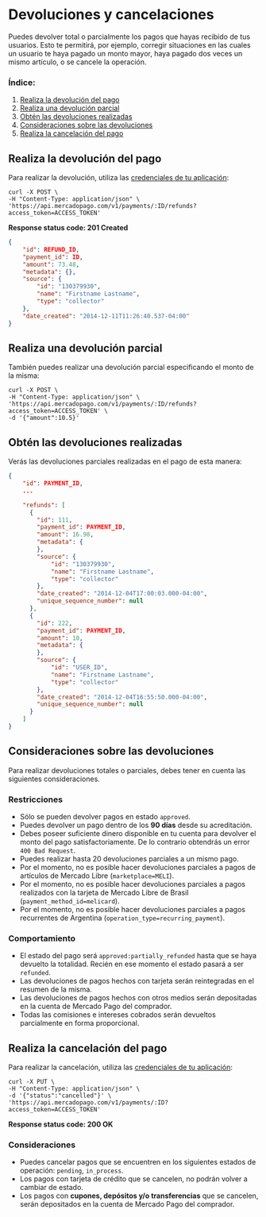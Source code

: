 # Devoluciones y cancelaciones

Puedes devolver total o parcialmente los pagos que hayas recibido de tus usuarios. Esto te permitirá, por ejemplo, corregir situaciones en las cuales un usuario te haya pagado un monto mayor, haya pagado dos veces un mismo artículo, o se cancele la operación.

### Índice:

1. [Realiza la devolución del pago](#realiza-la-devolución-del-pago)
2. [Realiza una devolución parcial](#realiza-una-devolución-parcial)
3. [Obtén las devoluciones realizadas](#obtén-las-devoluciones-realizadas)
4. [Consideraciones sobre las devoluciones](#consideraciones-sobre-las-devoluciones)
5. [Realiza la cancelación del pago](#realiza-la-cancelación-del-pago)


## Realiza la devolución del pago

Para realizar la devolución, utiliza las [credenciales de tu aplicación]():

```curl
curl -X POST \
-H "Content-Type: application/json" \
'https://api.mercadopago.com/v1/payments/:ID/refunds?access_token=ACCESS_TOKEN'
```

**Response status code: 201 Created**

```json
{
	"id": REFUND_ID,
	"payment_id": ID,
	"amount": 73.48,
	"metadata": {},
	"source": {
		"id": "130379930",
		"name": "Firstname Lastname",
		"type": "collector"
	},
	"date_created": "2014-12-11T11:26:40.537-04:00"
}
```

## Realiza una devolución parcial

También puedes realizar una devolución parcial especificando el monto de la misma:

```curl
curl -X POST \
-H "Content-Type: application/json" \
'https://api.mercadopago.com/v1/payments/:ID/refunds?access_token=ACCESS_TOKEN' \
-d '{"amount":10.5}'
```

## Obtén las devoluciones realizadas

Verás las devoluciones parciales realizadas en el pago de esta manera:

```json
{
    "id": PAYMENT_ID,
    ...

    "refunds": [
      {
        "id": 111,
        "payment_id": PAYMENT_ID,
        "amount": 16.98,
        "metadata": {
        },
        "source": {
            "id": "130379930",
            "name": "Firstname Lastname",
            "type": "collector"
        },
        "date_created": "2014-12-04T17:00:03.000-04:00",
        "unique_sequence_number": null
      },
      {
        "id": 222,
        "payment_id": PAYMENT_ID,
        "amount": 10,
        "metadata": {
        },
        "source": {
            "id": "USER_ID",
            "name": "Firstname Lastname",
            "type": "collector"
        },
        "date_created": "2014-12-04T16:55:50.000-04:00",
        "unique_sequence_number": null
      }
    ]
}
```

## Consideraciones sobre las devoluciones

Para realizar devoluciones totales o parciales, debes tener en cuenta las siguientes consideraciones.

### Restricciones

- Sólo se pueden devolver pagos en estado `approved`.
- Puedes devolver un pago dentro de los **90 días** desde su acreditación.
- Debes poseer suficiente dinero disponible en tu cuenta para devolver el monto del pago satisfactoriamente. De lo contrario obtendrás un error `400 Bad Request`.
- Puedes realizar hasta 20 devoluciones parciales a un mismo pago.
- Por el momento, no es posible hacer devoluciones parciales a pagos de artículos de Mercado Libre (`marketplace=MELI`).
- Por el momento, no es posible hacer devoluciones parciales a pagos realizados con la tarjeta de Mercado Libre de Brasil (`payment_method_id=melicard`).
- Por el momento, no es posible hacer devoluciones parciales a pagos recurrentes de Argentina (`operation_type=recurring_payment`).

### Comportamiento

- El estado del pago será `approved:partially_refunded` hasta que se haya devuelto la totalidad. Recién en ese momento el estado pasará a ser `refunded`.
- Las devoluciones de pagos hechos con tarjeta serán reintegradas en el resumen de la misma.
- Las devoluciones de pagos hechos con otros medios serán depositadas en la cuenta de Mercado Pago del comprador.
- Todas las comisiones e intereses cobrados serán devueltos parcialmente en forma proporcional.

## Realiza la cancelación del pago

Para realizar la cancelación, utiliza las [credenciales de tu aplicación]():

```curl
curl -X PUT \
-H "Content-Type: application/json" \
-d '{"status":"cancelled"}' \
'https://api.mercadopago.com/v1/payments/:ID?access_token=ACCESS_TOKEN'
```

**Response status code: 200 OK**

### Consideraciones

- Puedes cancelar pagos que se encuentren en los siguientes estados de operación: `pending`, `in_process`.
- Los pagos con tarjeta de crédito que se cancelen, no podrán volver a cambiar de estado.
- Los pagos con **cupones, depósitos y/o transferencias** que se cancelen, serán depositados en la cuenta de Mercado Pago del comprador.

